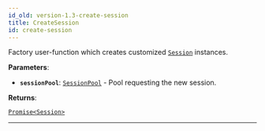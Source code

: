 ```yaml
---
id_old: version-1.3-create-session
title: CreateSession
id: create-session
---
```


<a name="createsession"></a>

Factory user-function which creates customized [`Session`](../api/session) instances.

**Parameters**:

- **`sessionPool`**: [`SessionPool`](../api/session-pool) - Pool requesting the new session.

**Returns**:

[`Promise<Session>`](../api/session)

---
